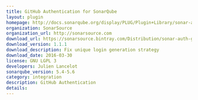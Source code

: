 ```yaml
---
title: GitHub Authentication for SonarQube
layout: plugin
homepage: http://docs.sonarqube.org/display/PLUG/Plugin+Library/sonar-auth-github-plugin
organization: SonarSource
organization_url: http://sonarsource.com
download_url: https://sonarsource.bintray.com/Distribution/sonar-auth-github-plugin/sonar-auth-github-plugin-1.1.1.jar
download_version: 1.1.1
download_description: Fix unique login generation strategy
download_date: 2016-03-30
license: GNU LGPL 3
developers: Julien Lancelot
sonarqube_version: 5.4-5.6
category: integration
description: GitHub Authentication
details: 
---
```

